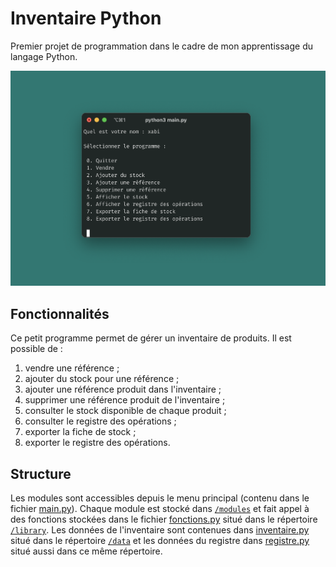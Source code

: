 # Inventaire Python

Premier projet de programmation dans le cadre de mon apprentissage du langage Python.

![Illustration.png](documentation/capture_menu_accueil.png)

## Fonctionnalités

Ce petit programme permet de gérer un inventaire de produits. Il est possible de :
1. vendre une référence ; 
2. ajouter du stock pour une référence ; 
3. ajouter une référence produit dans l'inventaire ; 
4. supprimer une référence produit de l'inventaire ; 
5. consulter le stock disponible de chaque produit ; 
6. consulter le registre des opérations ;
7. exporter la fiche de stock ;
8. exporter le registre des opérations.

## Structure

Les modules sont accessibles depuis le menu principal (contenu dans le fichier [main.py](main.py)).
Chaque module est stocké dans [`/modules`](modules) et fait appel à des fonctions
stockées dans le fichier [fonctions.py](library/fonctions.py) situé dans le répertoire [`/library`](library). 
Les données de l'inventaire sont contenues dans [inventaire.py](data/inventaire.py) 
situé dans le répertoire [`/data`](data) et les données du registre dans [registre.py](data/registre.py) 
situé aussi dans ce même répertoire.
